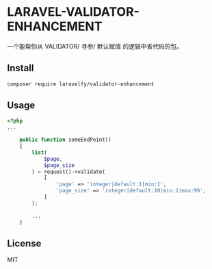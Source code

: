 # LARAVEL-VALIDATOR-ENHANCEMENT

一个能帮你从 VALIDATOR/ 寻参/ 默认赋值 的逻辑中省代码的包。

## Install

```bash
composer require laravelfy/validator-enhancement
```

## Usage

```php
<?php
...

    public function someEndPoint()
    {
        list(
            $page,
            $page_size
        ) = request()->validate(
            [
                'page' => 'integer|default:1|min:1',
                'page_size' => 'integer|default:10|min:1|max:99',
            ]
        );

        ...
    }
```

## License

MIT